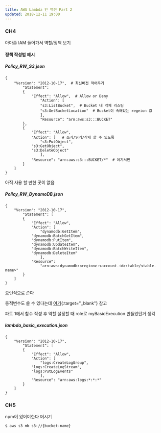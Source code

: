 ```yaml
---
title: AWS Lambda 인 액션 Part 2
updated: 2018-12-11 19:00
---
```


### CH4

아마존 IAM 들어가서 역할/정책 보기 


#### 정책 작성법 예시


##### Policy_RW_S3.json

```
{
	"Version": "2012-10-17",  # 최신버전 적어두기
		"Statement": 
		{
			"Effect": "Allow", 	# Allow or Deny
				"Action": [
				"s3:ListBucket",  # Bucket 내 객체 리스팅
				"s3:GetBucketLocation"  # Bucket이 속해있는 regeion 값
				],
				"Resource": "arn:aws:s3:::BUCKET"
		},
		{
			"Effect": "Allow",
			"Action": [   # 쓰기/읽기/삭제 할 수 있도록
				"s3:PutObject",  
			"s3:GetObject",
			"s3:DeleteObject"
				],
			"Resource": "arn:aws:s3:::BUCKET/*"  # 여기서만
		}
	]
}
```

아직 사용 할 만한 곳이 없음

##### Policy_RW_DynamoDB.json

```
{
	"Version": "2012-10-17",
		"Statement": [
		{
			"Effect": "Allow",
			"Action": [
				"dynamodb:GetItem",
			"dynamodb:BatchGetItem",
			"dynamodb:PutItem",
			"dynamodb:UpdateItem",
			"dynamodb:BatchWriteItem",
			"dynamodb:DeleteItem"
				],
			"Resource":
				"arn:aws:dynamodb:<region>:<account-id>:table/<table-name>"
		}
	]
}
```

요런식으로 쓴다

동적변수도 쓸 수 있다는데 [여기](https://docs.aws.amazon.com/ko_kr/IAM/latest/UserGuide/reference_policies_variables.html#policy-vars-infotouse){:target="_blank"} 참고


파트 1에서 함수 작성 후 역할 설정할 때 role로 myBasicExecution  만들었던거 생각

##### lambda_basic_execution.json

```
{
	"Version": "2012-10-17",
		"Statement": [
		{
			"Effect": "Allow",
			"Action": [
				"logs:CreateLogGroup",
			"logs:CreateLogStream",
			"logs:PutLogEvents"
				],
			"Resource": "arn:aws:logs:*:*:*"
		}
	]
}
```

### CH5

npm이 있어야한다 머시기

```sh
$ aws s3 mb s3://{bucket-name}
```
